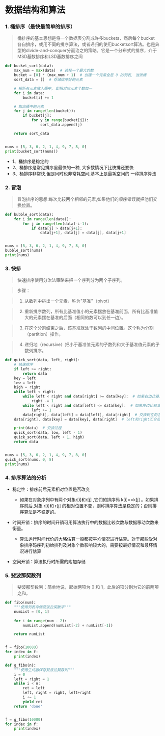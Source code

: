 # 数据结构和算法

### 1. 桶排序（最快最简单的排序）

> 桶排序的基本思想是将一个数据表分割成许多buckets，然后每个bucket 各自排序，或用不同的排序算法，或者递归的使用bucketsort算法。也是典型的divide-and-conquer分而治之的策略。它是一个分布式的排序，介于MSD基数排序和LSD基数排序之间

```python
def bucket_sort(data):
    max_num = max(data)  # 选择一个最大的数
    bucket = [0] * (max_num + 1)  # 创建一个元素全是 0 的列表, 当做桶
    sort_data = []  # 存储排序好的元素

    # 把所有元素放入桶中, 即把对应元素个数加一
    for i in data:
        bucket[i] += 1

    # 取出桶中的元素
    for j in range(len(bucket)):
        if bucket[j]:
            for y in range(bucket[j]):
                sort_data.append(j)

    return sort_data


nums = [5, 3, 6, 2, 1, 4, 9, 7, 8, 0]
print(bucket_sort(nums))
```

- 1、桶排序是稳定的
- 2、桶排序是常见排序里最快的一种, 大多数情况下比快排还要快
- 3、桶排序非常快,但是同时也非常耗空间,基本上是最耗空间的 一种排序算法

### 2. 冒泡

> 冒泡排序的思想:每次比较两个相邻的元素,如果他们的顺序错误就把他们交换位置。

```python
def bubble_sort(data):
    for i in range(len(data)):
        for j in range(len(data)-i-1):
            if data[j] > data[j+1]:
                data[j+1], data[j] = data[j], data[j+1]


nums = [5, 3, 6, 2, 1, 4, 9, 7, 8, 0]
bubble_sort(nums)
print(nums)
```

### 3. 快排

> 快速排序使用分治法策略来把一个序列分为两个子序列。

> 步骤：

> 1. 从数列中挑出一个元素，称为"基准"（pivot）

> 2. 重新排序数列，所有比基准值小的元素摆放在基准前面，所有比基准值大的元素摆在基准的后面（相同的数可以到任一边）。

> 3. 在这个分割结束之后，该基准就处于数列的中间位置。这个称为分割（partition）操作。

> 4. 递归地（recursive）把小于基准值元素的子数列和大于基准值元素的子数列排序。

```python
def quick_sort(data, left, right):
    # 快速排序
    if left >= right:
        return data
    key = left
    low = left
    high = right
    while left < right:
        while left < right and data[right] >= data[key]:  # 如果右边比基准小，停下
            right -= 1
        while left < right and data[left] <= data[key]:  # 如果左边比基准大，停下
            left += 1
        data[right], data[left] = data[left], data[right]  # 交换现在的左右值
    data[right], data[key] = data[key], data[right]  # left和right汇合后和基准交换

    print(data)  # 交换过程
    quick_sort(data, low, left - 1)
    quick_sort(data, left + 1, high)
    return data


nums = [5, 3, 6, 2, 1, 4, 9, 7, 8, 0]
quick_sort(nums, 0, 8)
print(nums)
```


### 4. 排序算法的分析
- 稳定性：排序前后元素相对位置是否改变

    - 如果在对象序列中有两个对象r[i]和r[j] ,它们的排序码 k[i]==k[j] 。如果排序前后,对象 r[i]和 r[j] 的相对位置不变，则称排序算法是稳定的；否则排序算法是不稳定的。

- 时间开销：排序的时间开销可用算法执行中的数据比较次数与数据移动次数来衡量。
	- 算法运行时间代价的大略估算一般都按平均情况进行估算。对于那些受对象排序码序列初始排列及对象个数影响较大的，需要按最好情况和最坏情况进行估算

- 空间开销：算法执行时所需的附加存储


### 5. 斐波那契数列

> 斐波那契数列：简单地说，起始两项为 0 和 1，此后的项分别为它的前两项之和。

```python
def fibo(num):
	"""使用列表存储斐波拉契数字"""
    numList = [0, 1]
    
    for i in range(num - 2):
        numList.append(numList[-2] + numList[-1])

    return numList


f = fibo(10000)
for index in f:
    print(index)
```

```python
def g_fibo(n):
    """使用生成器保存斐波拉契数列"""
    i = 0
    left = right = 1
    while i < n:
        ret = left
        left, right = right, left+right
        i += 1
        yield ret
    return 'done'


f = g_fibo(10000)
for index in f:
    print(index)
```
